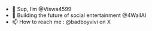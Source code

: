 - 👋 Sup, I’m @Viswa4599
- 🌱 Building the future of social entertainment @4WallAI
- 📫 How to reach me : @badboyvivi on X

<!---
Viswa4599/Viswa4599 is a ✨ special ✨ repository because its `README.md` (this file) appears on your GitHub profile.
You can click the Preview link to take a look at your changes.
--->
